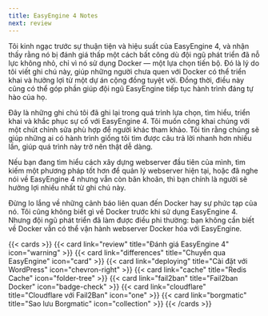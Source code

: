 ```yaml
---
title: EasyEngine 4 Notes
next: review
---
```


Tôi kinh ngạc trước sự thuận tiện và hiệu suất của EasyEngine 4, và nhận thấy rằng nó bị đánh giá thấp một cách bất công dù đội ngũ phát triển đã nỗ lực không nhỏ, chỉ vì nó sử dụng Docker — một lựa chọn tiến bộ. Đó là lý do tôi viết ghi chú này, giúp những người chưa quen với Docker có thể triển khai và hưởng lợi từ một dự án cộng đồng tuyệt vời. Đồng thời, điều này cũng có thể góp phần giúp đội ngũ EasyEngine tiếp tục hành trình đáng tự hào của họ.

Đây là những ghi chú tôi đã ghi lại trong quá trình lựa chọn, tìm hiểu, triển khai và khắc phục sự cố với EasyEngine 4. Tôi muốn công khai chúng với một chút chỉnh sửa phù hợp để người khác tham khảo. Tôi tin rằng chúng sẽ giúp những ai có hành trình giống tôi tìm được câu trả lời nhanh hơn nhiều lần, giúp quá trình này trở nên thật dễ dàng.

Nếu bạn đang tìm hiểu cách xây dựng webserver đầu tiên của mình, tìm kiếm một phương pháp tốt hơn để quản lý webserver hiện tại, hoặc đã nghe nói về EasyEngine 4 nhưng vẫn còn băn khoăn, thì bạn chính là người sẽ hưởng lợi nhiều nhất từ ghi chú này.

Đừng lo lắng về những cảnh báo liên quan đến Docker hay sự phức tạp của nó. Tôi cũng không biết gì về Docker trước khi sử dụng EasyEngine 4. Nhưng đội ngũ phát triển đã làm được điều phi thường: bạn không cần biết về Docker vẫn có thể vận hành webserver Docker hóa với EasyEngine.

{{< cards >}}
  {{< card link="review" title="Đánh giá EasyEngine 4" icon="warning" >}}
  {{< card link="differences" title="Chuyển qua EasyEngine" icon="card" >}}
  {{< card link="deploying" title="Cài đặt với WordPress" icon="chevron-right" >}}
  {{< card link="cache" title="Redis Cache" icon="folder-tree" >}}
  {{< card link="fail2ban" title="Fail2ban Docker" icon="badge-check" >}}
  {{< card link="cloudflare" title="Cloudflare với Fail2Ban" icon="one" >}}
  {{< card link="borgmatic" title="Sao lưu Borgmatic" icon="collection" >}}
{{< /cards >}}